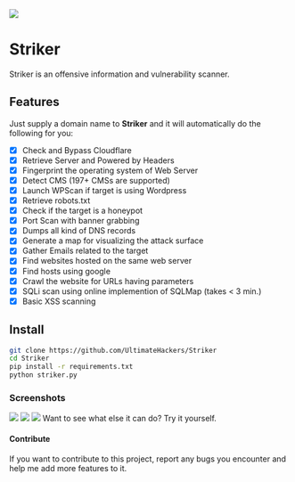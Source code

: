 <img src='https://i.imgur.com/MDPLLbV.png' />

# Striker
Striker is an offensive information and vulnerability scanner.

## Features
Just supply a domain name to <b>Striker</b> and it will automatically do the following for you:
- [x] Check and Bypass Cloudflare
- [x] Retrieve Server and Powered by Headers
- [x] Fingerprint the operating system of Web Server
- [x] Detect CMS (197+ CMSs are supported)
- [x] Launch WPScan if target is using Wordpress
- [x] Retrieve robots.txt
- [x] Check if the target is a honeypot
- [x] Port Scan with banner grabbing
- [x] Dumps all kind of DNS records
- [x] Generate a map for visualizing the attack surface
- [x] Gather Emails related to the target
- [x] Find websites hosted on the same web server
- [x] Find hosts using google
- [x] Crawl the website for URLs having parameters
- [x] SQLi scan using online implemention of SQLMap (takes < 3 min.)
- [x] Basic XSS scanning

## Install
```bash
git clone https://github.com/UltimateHackers/Striker
cd Striker
pip install -r requirements.txt
python striker.py
```

### Screenshots
<img src='https://i.imgur.com/8nqAD1v.png' />
<img src='https://i.imgur.com/2IdJwr8.png' />
<img src='https://dnsdumpster.com/static/map/jnujaipur.ac.in.png' />
Want to see what else it can do? Try it yourself.

#### Contribute
If you want to contribute to this project, report any bugs you encounter and help me add more features to it.
